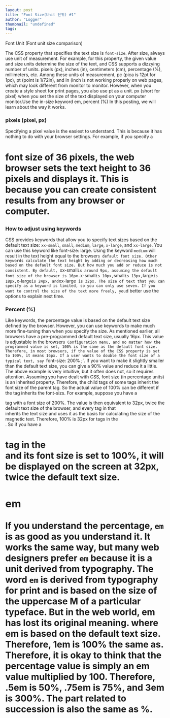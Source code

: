 ```yaml
---
layout: post
title: "Font Size(Unit 단위) #1"
author: "Logger"
thumbnail: "undefined"
tags: 
---
```



Font Unit (Font unit size comparison)

The CSS property that specifies the text size is `font-size`.
After size, always use unit of measurement.
For example, for this property, the given value and size units determine the size of the text, and CSS supports a dizzying number of units. pixels (px), inches (in), centimeters (cm), percentage (%), millimeters, etc.
Among these units of measurement, pc (pica is 12pt for 1pc), pt (point is 1/72in), and in (inch is not working properly on web pages, which may look different from monitor to monitor.
However, when you create a style sheet for print pages, you also use pt as a unit.
px (short for pixel) when you set the size of the text displayed on your computer monitor.Use the in-size keyword em, percent (%)
In this posting, we will learn about the way it works.

### pixels (pixel, px)

Specifying a pixel value is the easiest to understand. This is because it has nothing to do with your browser settings.
For example, if you specify a <h1> font size of 36 pixels, the web browser sets the text height to 36 pixels and displays it. This is because you can create consistent results from any browser or computer.

### How to adjust using keywords

CSS provides keywords that allow you to specify text sizes based on the default text size: `xx-small`, `small`, `medium`, `large`, `x-large`, and `xx-large`.
You can use this keyword like font-size: large.
Using the keyword `medium` will result in the text height equal to the browser`s default font size. Other keywords calculate the text height by adding or decreasing how much based on the default font size.
But how much you add or reduce is not consistent. By default, `xx-small` is around 9px, assuming the default font size of the browser is 16px. `x-small` is 10px, `small` is 13px, `large` is 18px, `x-large` is 24px, and `xx-large` is 32px.
The size of text that you can specify as a keyword is limited, so you can only use seven. If you want to control the size of the text more freely, you`d better use the options to explain next time.

### Percent (%)

Like keywords, the percentage value is based on the default text size defined by the browser. However, you can use keywords to make much more fine-tuning than when you specify the size. As mentioned earlier, all browsers have a pre-programmed default text size, usually 16px.
This value is adjustable in the browser`s Configuration menu, and no matter how the programmed value is set, 100% is the same as the default font size. Therefore, in most browsers, if the value of the CSS property is set to 100%, it means 16px.
If a user wants to double the font size of a typical text, say `font-size: 200% ;`. If you want to make it slightly smaller than the default text size, you can give a 90% value and reduce it a little.
The above example is very intuitive, but it often does not, so it requires attention. Assuming you have dealt with CSS, font size (in percentage units) is an inherited property.
Therefore, the child tags of some tags inherit the font size of the parent tag. So the actual value of 100% can be different if the tag inherits the font-sizs.
For example, suppose you have a <div> tag with a font size of 200%. The value is then equivalent to 32px, twice the default text size of the browser, and every tag in that <div> inherits the text size and uses it as the basis for calculating the size of the magnetic text. Therefore, 100% is 32px for tags in the <div>. So if you have a <h1> tag in the <div> and its font size is set to 100%, it will be displayed on the screen at 32px, twice the default text size.

### em

If you understand the percentage, `em` is as good as you understand it. It works the same way, but many web designers prefer `em` because it is a unit derived from typography. The word `em` is derived from typography for print and is based on the size of the uppercase M of a particular typeface. But in the web world, em has lost its original meaning. where em is based on the default text size.
Therefore, 1em is 100% the same as. Therefore, it is okay to think that the percentage value is simply an em value multiplied by 100.
Therefore, .5em is 50%, .75em is 75%, and 3em is 300%.
The part related to succession is also the same as %.